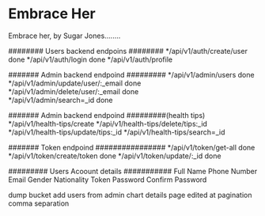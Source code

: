 # Embrace Her
Embrace her, by Sugar Jones........


######## Users backend endpoins ########
*/api/v1/auth/create/user				done
*/api/v1/auth/login					done
*/api/v1/auth/profile	
	
	
####### Admin backend endpoind #########
*/api/v1/admin/users					done
*/api/v1/admin/update/user/:_email			done	
*/api/v1/admin/delete/user/:_email			done	
*/api/v1/admin/search=_id				done


####### Admin backend endpoind #########(health tips)
*/api/v1/health-tips/create
*/api/v1/health-tips/delete/tips:_id
*/api/v1/health-tips/update/tips:_id
*/api/v1/health-tips/search=_id


####### Token endpoind ################
*/api/v1/token/get-all					done
*/api/v1/token/create/token				done
*/api/v1/token/update/:_id				done


	

######### Users Acoount details ###########
Full Name
Phone Number
Email
Gender
Nationality
Token
Password
Confirm Password


dump bucket 
add users from admin
chart 
details page
edited at
pagination
comma separation
